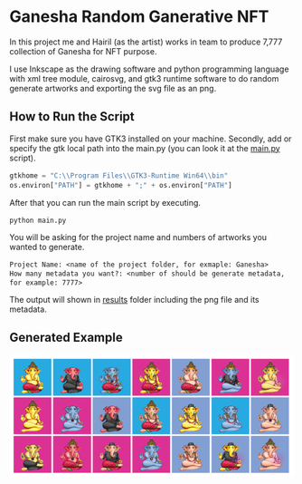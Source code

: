 # Ganesha Random Ganerative NFT

In this project me and Hairil (as the artist) works in team to produce 7,777 collection of Ganesha for NFT purpose.

I use Inkscape as the drawing software and python programming language with xml tree module, cairosvg, and gtk3 runtime software to do random generate artworks and exporting the svg file as an png.

## How to Run the Script
First make sure you have GTK3 installed on your machine. Secondly, add or specify the gtk local path into the main.py (you can look it at the [main.py](main.py) script).
```python
gtkhome = "C:\\Program Files\\GTK3-Runtime Win64\\bin"
os.environ["PATH"] = gtkhome + ";" + os.environ["PATH"]
```
After that you can run the main script by executing.
```
python main.py
```

You will be asking for the project name and numbers of artworks you wanted to generate.
```
Project Name: <name of the project folder, for exmaple: Ganesha>
How many metadata you want?: <number of should be generate metadata, for example: 7777>
```

The output will shown in [results](results/) folder including the png file and its metadata.

## Generated Example
<img src="./static/compilation.png">
